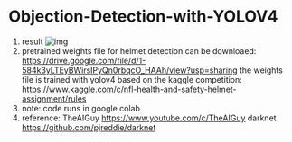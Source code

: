# Objection-Detection-with-YOLOV4
1. result
![img](https://github.com/gaoyuindeu/Objection-Detection-with-YOLOV4/blob/main/football.gif)
3. pretrained weights file for helmet detection can be downloaed: https://drive.google.com/file/d/1-584k3yLTEyBWirsIPyQn0rbqcO_HAAh/view?usp=sharing
the weights file is trained with yolov4 based on the kaggle competition: https://www.kaggle.com/c/nfl-health-and-safety-helmet-assignment/rules
3. note: code runs in google colab
4. reference: 
TheAIGuy https://www.youtube.com/c/TheAIGuy
darknet https://github.com/pjreddie/darknet
